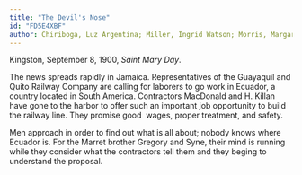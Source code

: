 ```yaml
---
title: "The Devil's Nose"
id: "FD5E4XBF"
author: Chiriboga, Luz Argentina; Miller, Ingrid Watson; Morris, Margaret Lindsay
---
```

<div data-schema-version="8"><p>Kingston, September 8, 1900, <em>Saint Mary Day</em>.</p> <p>The news spreads rapidly in Jamaica. Representatives of the Guayaquil and Quito Railway Company are calling for laborers to go work in Ecuador, a country located in South America. Contractors MacDonald and H. Killan have gone to the harbor to offer such an important job opportunity to build the railway line. They promise good &nbsp;wages, proper treatment, and safety.</p> <p>Men approach in order to find out what is all about; nobody knows where Ecuador is. For the Marret brother Gregory and Syne, their mind is running while they consider what the contractors tell them and they beging to understand the proposal.</p> </div>